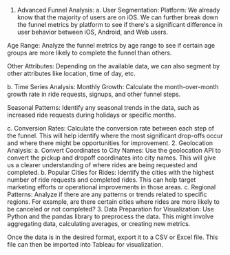 1. Advanced Funnel Analysis:
a. User Segmentation:
Platform: We already know that the majority of users are on iOS. We can further break down the funnel metrics by platform to see if there's a significant difference in user behavior between iOS, Android, and Web users.

Age Range: Analyze the funnel metrics by age range to see if certain age groups are more likely to complete the funnel than others.

Other Attributes: Depending on the available data, we can also segment by other attributes like location, time of day, etc.

b. Time Series Analysis:
Monthly Growth: Calculate the month-over-month growth rate in ride requests, signups, and other funnel steps.

Seasonal Patterns: Identify any seasonal trends in the data, such as increased ride requests during holidays or specific months.

c. Conversion Rates:
Calculate the conversion rate between each step of the funnel. This will help identify where the most significant drop-offs occur and where there might be opportunities for improvement.
2. Geolocation Analysis:
a. Convert Coordinates to City Names:
Use the geolocation API to convert the pickup and dropoff coordinates into city names. This will give us a clearer understanding of where rides are being requested and completed.
b. Popular Cities for Rides:
Identify the cities with the highest number of ride requests and completed rides. This can help target marketing efforts or operational improvements in those areas.
c. Regional Patterns:
Analyze if there are any patterns or trends related to specific regions. For example, are there certain cities where rides are more likely to be canceled or not completed?
3. Data Preparation for Visualization:
Use Python and the pandas library to preprocess the data. This might involve aggregating data, calculating averages, or creating new metrics.

Once the data is in the desired format, export it to a CSV or Excel file. This file can then be imported into Tableau for visualization.

